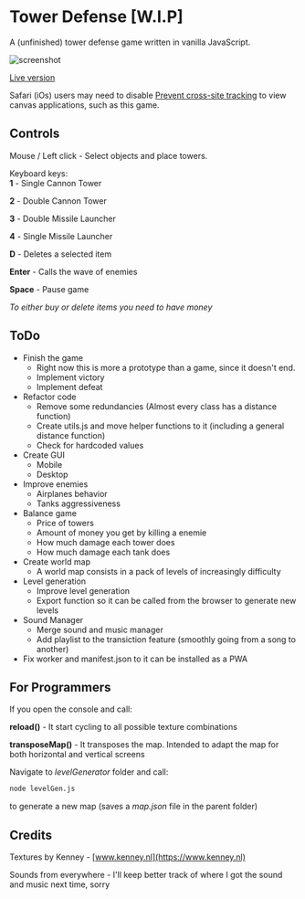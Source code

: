 # Tower Defense [W.I.P]

A (unfinished) tower defense game written in vanilla JavaScript.

![screenshot](screenshot.png)

[Live version](https://victorribeiro.com/towerDefense/)

Safari (iOs) users may need to disable [Prevent cross-site tracking](https://support.apple.com/guide/safari/prevent-cross-site-tracking-sfri40732/mac) to view canvas applications, such as this game.

## Controls

Mouse / Left click - Select objects and place towers.

Keyboard keys:  
**1** - Single Cannon Tower

**2** - Double Cannon Tower

**3** - Double Missile Launcher

**4** - Single Missile Launcher

**D** - Deletes a selected item

**Enter** - Calls the wave of enemies

**Space** - Pause game

*To either buy or delete items you need to have money*


## ToDo

* Finish the game
  * Right now this is more a prototype than a game, since it doesn't end.
  * Implement victory
  * Implement defeat
* Refactor code
  * Remove some redundancies (Almost every class has a distance function)
  * Create utils.js and move helper functions to it (including a general distance function)
  * Check for hardcoded values
* Create GUI
  * Mobile
  * Desktop
* Improve enemies
  * Airplanes behavior
  * Tanks aggressiveness
* Balance game
  * Price of towers
  * Amount of money you get by killing a enemie
  * How much damage each tower does
  * How much damage each tank does
* Create world map
  * A world map consists in a pack of levels of increasingly difficulty
* Level generation
  * Improve level generation
  * Export function so it can be called from the browser to generate new levels
* Sound Manager
  * Merge sound and music manager
  * Add playlist to the transiction feature (smoothly going from a song to another)
* Fix worker and manifest.json to it can be installed as a PWA

## For Programmers

If you open the console and call:

**reload()** - It start cycling to all possible texture combinations

**transposeMap()** - It transposes the map. Intended to adapt the map for both horizontal and vertical screens

Navigate to *levelGenerator* folder and call:

```bash
node levelGen.js
```

to generate a new map (saves a *map.json* file in the parent folder)

## Credits

Textures by Kenney - [www.kenney.nl](https://www.kenney.nl)

Sounds from everywhere - I'll keep better track of where I got the sound and music next time, sorry
